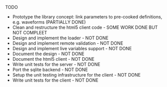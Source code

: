 TODO
-   Prototype the library concept: link parameters to pre-cooked definitions, e.g. waveforms (PARTIALLY DONE)
-   Clean and restructure the html5 client code - SOME WORK DONE BUT NOT COMPLEET
-   Design and implement the loader - NOT DONE
-   Design and implement remote validation - NOT DONE
-   Design and implement live variables support - NOT DONE
-   Document the design - NOT DONE
-   Document the html5 client - NOT DONE
-   Write unit tests for the server - NOT DONE
-   Port the sqlite backend - NOT DONE
-   Setup the unit testing infrastructure for the client - NOT DONE
-   Write unit tests for the client - NOT DONE
